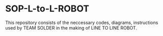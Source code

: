 # SOP-L-to-L-ROBOT
This repository consists of the neccessary codes, diagrams, instructions used by TEAM SOLDER in the making of  LINE TO LINE ROBOT.
